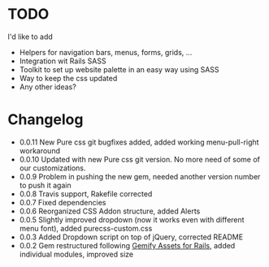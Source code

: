# TODO
I'd like to add
- Helpers for navigation bars, menus, forms, grids, ...
- Integration wit Rails SASS
- Toolkit to set up website palette in an easy way using SASS
- Way to keep the css updated
- Any other ideas?


# Changelog
- 0.0.11 New Pure css git bugfixes added, added working menu-pull-right workaround
- 0.0.10 Updated with new Pure css git version. No more need of some of our customizations. 
- 0.0.9 Problem in pushing the new gem, needed another version number to push it again
- 0.0.8 Travis support, Rakefile corrected
- 0.0.7 Fixed dependencies
- 0.0.6 Reorganized CSS Addon structure, added Alerts
- 0.0.5 Slightly improved dropdown (now it works even with different menu font), added purecss-custom.css
- 0.0.3 Added Dropdown script on top of jQuery, corrected README
- 0.0.2 Gem restructured following [Gemify Assets for Rails](http://prioritized.net/blog/gemify-assets-for-rails/), added individual modules, improved size
